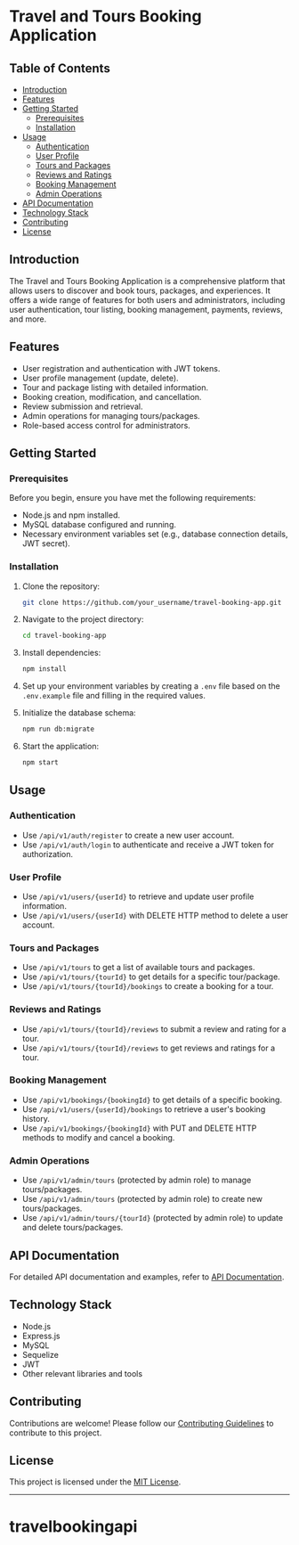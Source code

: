 
# Travel and Tours Booking Application


## Table of Contents

- [Introduction](#introduction)
- [Features](#features)
- [Getting Started](#getting-started)
  - [Prerequisites](#prerequisites)
  - [Installation](#installation)
- [Usage](#usage)
  - [Authentication](#authentication)
  - [User Profile](#user-profile)
  - [Tours and Packages](#tours-and-packages)
  - [Reviews and Ratings](#reviews-and-ratings)
  - [Booking Management](#booking-management)
  - [Admin Operations](#admin-operations)
- [API Documentation](#api-documentation)
- [Technology Stack](#technology-stack)
- [Contributing](#contributing)
- [License](#license)

## Introduction

The Travel and Tours Booking Application is a comprehensive platform that allows users to discover and book tours, packages, and experiences. It offers a wide range of features for both users and administrators, including user authentication, tour listing, booking management, payments, reviews, and more.

## Features

- User registration and authentication with JWT tokens.
- User profile management (update, delete).
- Tour and package listing with detailed information.
- Booking creation, modification, and cancellation.
- Review submission and retrieval.
- Admin operations for managing tours/packages.
- Role-based access control for administrators.

## Getting Started

### Prerequisites

Before you begin, ensure you have met the following requirements:

- Node.js and npm installed.
- MySQL database configured and running.
- Necessary environment variables set (e.g., database connection details, JWT secret).

### Installation

1. Clone the repository:

   ```bash
   git clone https://github.com/your_username/travel-booking-app.git
   ```

2. Navigate to the project directory:

   ```bash
   cd travel-booking-app
   ```

3. Install dependencies:

   ```bash
   npm install
   ```

4. Set up your environment variables by creating a `.env` file based on the `.env.example` file and filling in the required values.

5. Initialize the database schema:

   ```bash
   npm run db:migrate
   ```

6. Start the application:

   ```bash
   npm start
   ```

## Usage

### Authentication

- Use `/api/v1/auth/register` to create a new user account.
- Use `/api/v1/auth/login` to authenticate and receive a JWT token for authorization.

### User Profile

- Use `/api/v1/users/{userId}` to retrieve and update user profile information.
- Use `/api/v1/users/{userId}` with DELETE HTTP method to delete a user account.

### Tours and Packages

- Use `/api/v1/tours` to get a list of available tours and packages.
- Use `/api/v1/tours/{tourId}` to get details for a specific tour/package.
- Use `/api/v1/tours/{tourId}/bookings` to create a booking for a tour.

### Reviews and Ratings

- Use `/api/v1/tours/{tourId}/reviews` to submit a review and rating for a tour.
- Use `/api/v1/tours/{tourId}/reviews` to get reviews and ratings for a tour.

### Booking Management

- Use `/api/v1/bookings/{bookingId}` to get details of a specific booking.
- Use `/api/v1/users/{userId}/bookings` to retrieve a user's booking history.
- Use `/api/v1/bookings/{bookingId}` with PUT and DELETE HTTP methods to modify and cancel a booking.

### Admin Operations

- Use `/api/v1/admin/tours` (protected by admin role) to manage tours/packages.
- Use `/api/v1/admin/tours` (protected by admin role) to create new tours/packages.
- Use `/api/v1/admin/tours/{tourId}` (protected by admin role) to update and delete tours/packages.

## API Documentation

For detailed API documentation and examples, refer to [API Documentation](link_to_api_documentation.md).

## Technology Stack

- Node.js
- Express.js
- MySQL
- Sequelize
- JWT
- Other relevant libraries and tools

## Contributing

Contributions are welcome! Please follow our [Contributing Guidelines](CONTRIBUTING.md) to contribute to this project.

## License

This project is licensed under the [MIT License](LICENSE).

---
# travelbookingapi
